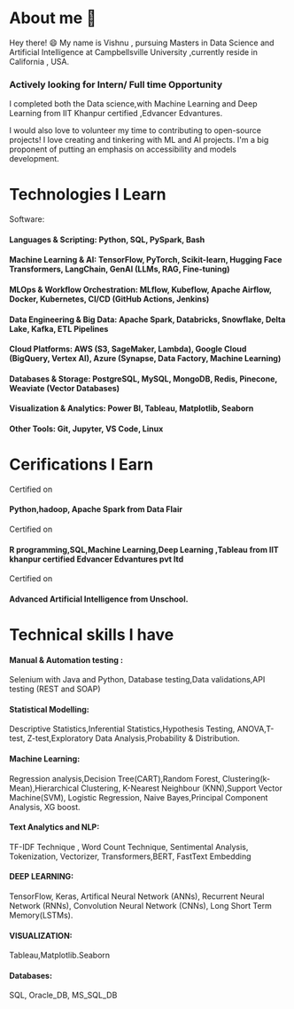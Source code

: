 # About me  👋

Hey there! 😄 My name is Vishnu , pursuing Masters in Data Science and Artificial Intelligence at Campbellsville University ,currently reside in California , USA. 
### Actively looking for Intern/ Full time Opportunity
I completed both the Data science,with Machine Learning and Deep Learning from IIT Khanpur certified ,Edvancer Edvantures.

I would also love to volunteer my time to contributing to open-source projects! I love creating and tinkering with ML and AI projects. I'm a big proponent of putting an emphasis on accessibility and models development.

# Technologies I Learn

Software:
#### Languages & Scripting: Python, SQL, PySpark, Bash
#### Machine Learning & AI: TensorFlow, PyTorch, Scikit-learn, Hugging Face Transformers, LangChain, GenAI (LLMs, RAG, Fine-tuning)
#### MLOps & Workflow Orchestration: MLflow, Kubeflow, Apache Airflow, Docker, Kubernetes, CI/CD (GitHub Actions, Jenkins)
#### Data Engineering & Big Data: Apache Spark, Databricks, Snowflake, Delta Lake, Kafka, ETL Pipelines
#### Cloud Platforms: AWS (S3, SageMaker, Lambda), Google Cloud (BigQuery, Vertex AI), Azure (Synapse, Data Factory, Machine Learning)
#### Databases & Storage: PostgreSQL, MySQL, MongoDB, Redis, Pinecone, Weaviate (Vector Databases)
#### Visualization & Analytics: Power BI, Tableau, Matplotlib, Seaborn
#### Other Tools: Git, Jupyter, VS Code, Linux

# Cerifications I Earn

Certified on 
#### Python,hadoop, Apache Spark from Data Flair
Certified on 
#### R programming,SQL,Machine Learning,Deep Learning ,Tableau from IIT khanpur certified Edvancer Edvantures pvt ltd 
Certified on 
#### Advanced Artificial Intelligence from Unschool.

# Technical skills I have

#### Manual & Automation testing : 
Selenium with Java and Python, Database testing,Data validations,API testing (REST and SOAP)
#### Statistical Modelling:
Descriptive Statistics,Inferential Statistics,Hypothesis Testing, ANOVA,T-test, Z-test,Exploratory Data Analysis,Probability & Distribution.
#### Machine Learning:
Regression analysis,Decision Tree(CART),Random Forest, Clustering(k-Mean),Hierarchical Clustering, K-Nearest Neighbour (KNN),Support Vector Machine(SVM), Logistic Regression, Naive Bayes,Principal Component Analysis, XG boost.
#### Text Analytics and NLP:
TF-IDF Technique , Word Count Technique, Sentimental Analysis, Tokenization, Vectorizer, Transformers,BERT, FastText Embedding
#### DEEP LEARNING:
TensorFlow, Keras, Artifical Neural Network (ANNs), Recurrent Neural Network (RNNs), Convolution Neural Network (CNNs), Long Short Term Memory(LSTMs).
#### VISUALIZATION:
Tableau,Matplotlib.Seaborn
#### Databases:
SQL, Oracle_DB, MS_SQL_DB
